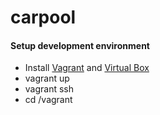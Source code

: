 carpool
========

#### Setup development environment
* Install [Vagrant](http://www.vagrantup.com/) and [Virtual Box](https://www.virtualbox.org/)
* vagrant up
* vagrant ssh
* cd /vagrant
